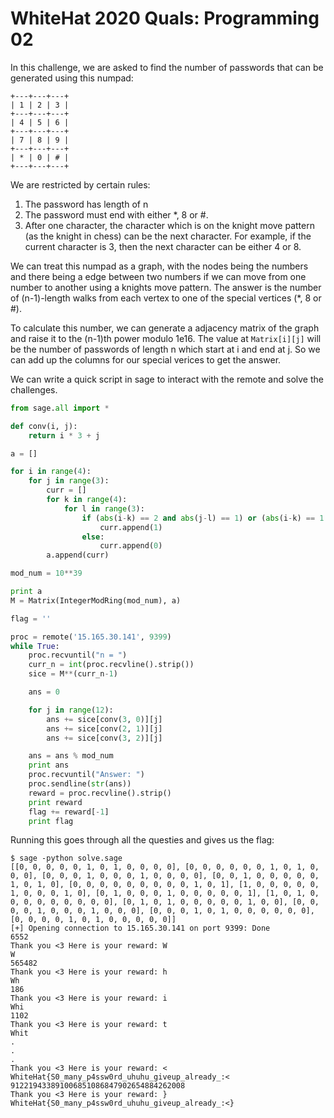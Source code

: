 WhiteHat 2020 Quals: Programming 02
==================================

In this challenge, we are asked to find the number of passwords that can be generated using this numpad:

```
+---+---+---+
| 1 | 2 | 3 |
+---+---+---+
| 4 | 5 | 6 |
+---+---+---+
| 7 | 8 | 9 |
+---+---+---+
| * | 0 | # |
+---+---+---+
```

We are restricted by certain rules:

1. The password has length of n
2. The password must end with either *, 8 or #.
3. After one character, the character which is on the knight move pattern (as the
knight in chess) can be the next character. For example, if the current character
is 3, then the next character can be either 4 or 8.

We can treat this numpad as a graph, with the nodes being the numbers and there being a edge between two numbers if we can move from one
number to another using a knights move pattern. The answer is the number of (n-1)-length walks from each vertex to one of the special vertices (*, 8 or #).

To calculate this number, we can generate a adjacency matrix of the graph and raise it to the (n-1)th power modulo 1e16. The value at `Matrix[i][j]` will be the number of
passwords of length n which start at i and end at j. So we can add up the columns for our special verices to get the answer.

We can write a quick script in sage to interact with the remote and solve the challenges.

```py
from sage.all import *

def conv(i, j):
    return i * 3 + j

a = []

for i in range(4):
    for j in range(3):
        curr = []
        for k in range(4):
            for l in range(3):
                if (abs(i-k) == 2 and abs(j-l) == 1) or (abs(i-k) == 1 and abs(j-l) == 2):
                    curr.append(1)
                else:
                    curr.append(0)
        a.append(curr)

mod_num = 10**39

print a
M = Matrix(IntegerModRing(mod_num), a)

flag = ''

proc = remote('15.165.30.141', 9399)
while True:
    proc.recvuntil("n = ")
    curr_n = int(proc.recvline().strip())
    sice = M**(curr_n-1)

    ans = 0

    for j in range(12):
        ans += sice[conv(3, 0)][j]
        ans += sice[conv(2, 1)][j]
        ans += sice[conv(3, 2)][j]

    ans = ans % mod_num
    print ans
    proc.recvuntil("Answer: ")
    proc.sendline(str(ans))
    reward = proc.recvline().strip()
    print reward
    flag += reward[-1]
    print flag
```

Running this goes through all the questies and gives us the flag:

```
$ sage -python solve.sage
[[0, 0, 0, 0, 0, 1, 0, 1, 0, 0, 0, 0], [0, 0, 0, 0, 0, 0, 1, 0, 1, 0, 0, 0], [0, 0, 0, 1, 0, 0, 0, 1, 0, 0, 0, 0], [0, 0, 1, 0, 0, 0, 0, 0, 1, 0, 1, 0], [0, 0, 0, 0, 0, 0, 0, 0, 0, 1, 0, 1], [1, 0, 0, 0, 0, 0, 1, 0, 0, 0, 1, 0], [0, 1, 0, 0, 0, 1, 0, 0, 0, 0, 0, 1], [1, 0, 1, 0, 0, 0, 0, 0, 0, 0, 0, 0], [0, 1, 0, 1, 0, 0, 0, 0, 0, 1, 0, 0], [0, 0, 0, 0, 1, 0, 0, 0, 1, 0, 0, 0], [0, 0, 0, 1, 0, 1, 0, 0, 0, 0, 0, 0], [0, 0, 0, 0, 1, 0, 1, 0, 0, 0, 0, 0]]
[+] Opening connection to 15.165.30.141 on port 9399: Done
6552
Thank you <3 Here is your reward: W
W
565482
Thank you <3 Here is your reward: h
Wh
186
Thank you <3 Here is your reward: i
Whi
1102
Thank you <3 Here is your reward: t
Whit
.
.
.
Thank you <3 Here is your reward: <
WhiteHat{S0_many_p4ssw0rd_uhuhu_giveup_already_:<
912219433891006851086847902654884262008
Thank you <3 Here is your reward: }
WhiteHat{S0_many_p4ssw0rd_uhuhu_giveup_already_:<}
```
